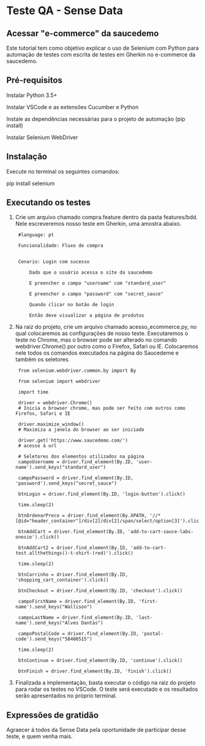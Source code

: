 # Teste QA - Sense Data

## Acessar "e-commerce" da saucedemo

Este tutorial tem como objetivo explicar o uso de Selenium com Python para automação de testes com escrita de testes em Gherkin no e-commerce da saucedemo.

## Pré-requisitos

Instalar Python 3.5+

Instalar VSCode e as extensões Cucumber e Python

Instale as dependências necessárias para o projeto de automação (pip install)

Instalar Selenium WebDriver


## Instalação

Execute no terminal os seguintes comandos:

pip install selenium
 
## Executando os testes

1. Crie um arquivo chamado compra.feature dentro da pasta features/bdd. Nele escreveremos nosso teste em Gherkin, uma amostra abaixo.
 
        #language: pt

        Funcionalidade: Fluxo de compra


        Cenario: Login com sucesso

            Dado que o usuário acessa o site da saucedemo

            E preencher o campo "username" com "standard_user"

            E preencher o campo "password" com "secret_sauce"

            Quando clicar no botão de login

            Então deve visualizar a página de produtos

    
2. Na raiz do projeto, crie um arquivo chamado acesso_ecommerce.py, no qual colocaremos as configurações de nosso teste. Executaremos o teste no Chrome, mas o browser pode ser alterado no comando webdriver.Chrome() por outro como o Firefox, Safari ou IE.
Colocaremos nele todos os comandos executados na página do Saucedeme e também os seletores.  
 
 
		from selenium.webdriver.common.by import By

		from selenium import webdriver
		
		import time

		driver = webdriver.Chrome()
		# Inicia o browser chrome, mas pode ser feito com outros como Firefox, Safari e IE
		
		driver.maximize_window()
		# Maximiza a janela do browser ao ser iniciado
		
		driver.get('https://www.saucedemo.com/')
		# acesso à url

		# Seletores dos elementos utilizados na página
		campoUsername = driver.find_element(By.ID, 'user-name').send_keys("standard_user")

		campoPassword = driver.find_element(By.ID, 'password').send_keys("secret_sauce")

		btnLogin = driver.find_element(By.ID, 'login-button').click()

		time.sleep(2)

		btnOrdenarPreco = driver.find_element(By.XPATH, '//*[@id="header_container"]/div[2]/div[2]/span/select/option[3]').click()
		
		btnAddCart = driver.find_element(By.ID, 'add-to-cart-sauce-labs-onesie').click()
		
		btnAddCart2 = driver.find_element(By.ID, 'add-to-cart-test.allthethings()-t-shirt-(red)').click()
		
		time.sleep(2)
		
		btnCarrinho = driver.find_element(By.ID, 'shopping_cart_container').click()
		
		btnCheckout = driver.find_element(By.ID, 'checkout').click()

		campoFirstName = driver.find_element(By.ID, 'first-name').send_keys("Wallison")
		
		campoLastName = driver.find_element(By.ID, 'last-name').send_keys("Alves Dantas")
		
		campoPostalCode = driver.find_element(By.ID, 'postal-code').send_keys("58400515")
		
		time.sleep(2)

		btnContinue = driver.find_element(By.ID, 'continue').click()
		
		btnFinish = driver.find_element(By.ID, 'finish').click()
		

3. Finalizada a implementação, basta executar o código na raiz do projeto para rodar os testes no VSCode. O teste será executado e os resultados serão apresentados no próprio terminal.


## Expressões de gratidão
 
 Agraecer à todos da Sense Data pela oportunidade de participar desse teste, e quem venha mais.
